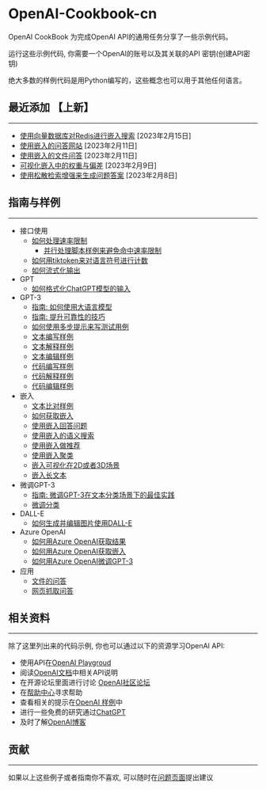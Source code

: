 # OpenAI-Cookbook-cn

OpenAI CookBook 为完成OpenAI API的通用任务分享了一些示例代码。

运行这些示例代码, 你需要一个OpenAI的账号以及其关联的API 密钥(创建API密钥)

绝大多数的样例代码是用Python编写的，这些概念也可以用于其他任何语言。


## 最近添加 【上新】
---
- [使用向量数据库对Redis进行嵌入搜索](https://github.com/openai/openai-cookbook/tree/main/examples/vector_databases/redis) [2023年2月15日]
- [使用嵌入的问答网站](https://github.com/openai/openai-cookbook/tree/main/apps/web-crawl-q-and-a) [2023年2月11日]
- [使用嵌入的文件问答](https://github.com/openai/openai-cookbook/tree/main/apps/file-q-and-a) [2023年2月11日] 
- [可视化嵌入中的权重与偏差](https://github.com/openai/openai-cookbook/blob/main/examples/Visualizing_embeddings_in_W%26B.ipynb) [2023年2月9日]
- [使用松散检索增强来生成问题答案](https://github.com/openai/openai-cookbook/blob/main/examples/vector_databases/pinecone/Gen_QA.ipynb) [2023年2月8日]


## 指南与样例
---
- 接口使用
    - [如何处理速率限制](https://github.com/openai/openai-cookbook/blob/main/examples/How_to_handle_rate_limits.ipynb)
        - [并行处理脚本样例来避免命中速率限制](https://github.com/openai/openai-cookbook/blob/main/examples/api_request_parallel_processor.py)
    - [如何用tiktoken来对语言符号进行计数](https://github.com/openai/openai-cookbook/blob/main/examples/How_to_count_tokens_with_tiktoken.ipynb)
    - [如何流式化输出](https://github.com/openai/openai-cookbook/blob/main/examples/How_to_stream_completions.ipynb)
- GPT
    - [如何格式化ChatGPT模型的输入](https://github.com/openai/openai-cookbook/blob/main/examples/How_to_format_inputs_to_ChatGPT_models.ipynb)
- GPT-3
    - [指南: 如何使用大语言模型](https://github.com/openai/openai-cookbook/blob/main/how_to_work_with_large_language_models.md)
    - [指南: 提升可靠性的技巧](https://github.com/openai/openai-cookbook/blob/main/techniques_to_improve_reliability.md)
    - [如何使用多步提示来写测试用例](https://github.com/openai/openai-cookbook/blob/main/examples/Unit_test_writing_using_a_multi-step_prompt.ipynb)
    - [文本编写样例](https://github.com/openai/openai-cookbook/blob/main/text_writing_examples.md)
    - [文本解释样例](https://github.com/openai/openai-cookbook/blob/main/text_explanation_examples.md)
    - [文本编辑样例](https://github.com/openai/openai-cookbook/blob/main/text_editing_examples.md)
    - [代码编写样例](https://github.com/openai/openai-cookbook/blob/main/code_writing_examples.md)
    - [代码解释样例](https://github.com/openai/openai-cookbook/blob/main/code_explanation_examples.md)
    - [代码编辑样例](https://github.com/openai/openai-cookbook/blob/main/code_editing_examples.md)
- 嵌入
    - [文本比对样例](https://github.com/openai/openai-cookbook/blob/main/text_comparison_examples.md)
    - [如何获取嵌入](https://github.com/openai/openai-cookbook/blob/main/examples/Get_embeddings.ipynb)
    - [使用嵌入回答问题](https://github.com/openai/openai-cookbook/blob/main/examples/Question_answering_using_embeddings.ipynb)
    - [使用嵌入的语义搜索](https://github.com/openai/openai-cookbook/blob/main/examples/Semantic_text_search_using_embeddings.ipynb)
    - [使用嵌入做推荐](https://github.com/openai/openai-cookbook/blob/main/examples/Recommendation_using_embeddings.ipynb)
    - [使用嵌入聚类](https://github.com/openai/openai-cookbook/blob/main/examples/Clustering.ipynb)
    - [嵌入可视化在2D或者3D场景](https://github.com/openai/openai-cookbook/blob/main/examples/Visualizing_embeddings_in_2D.ipynb)
    - [嵌入长文本](https://github.com/openai/openai-cookbook/blob/main/examples/Embedding_long_inputs.ipynb)
- 微调GPT-3
    - [指南: 微调GPT-3在文本分类场景下的最佳实践](https://docs.google.com/document/d/1rqj7dkuvl7Byd5KQPUJRxc19BJt8wo0yHNwK84KfU3Q/edit)
    - [微调分类](https://github.com/openai/openai-cookbook/blob/main/examples/Fine-tuned_classification.ipynb)
- DALL-E
    - [如何生成并编辑图片使用DALL-E](https://github.com/openai/openai-cookbook/blob/main/examples/dalle/Image_generations_edits_and_variations_with_DALL-E.ipynb)
- Azure OpenAI
    - [如何用Azure OpenAI获取结果](https://github.com/openai/openai-cookbook/blob/main/examples/azure/completions.ipynb)
    - [如何用Azure OpenAI获取嵌入](https://github.com/openai/openai-cookbook/blob/main/examples/azure/embeddings.ipynb)
    - [如何用Azure OpenAI微调GPT-3](https://github.com/openai/openai-cookbook/blob/main/examples/azure/finetuning.ipynb)
- 应用
    - [文件的问答](https://github.com/openai/openai-cookbook/blob/main/apps/file-q-and-a)
    - [网页抓取问答](https://github.com/openai/openai-cookbook/blob/main/apps/web-crawl-q-and-a)

## 相关资料
------
除了这里列出来的代码示例, 你也可以通过以下的资源学习OpenAI API:
- 使用API在[OpenAI Playgroud](https://beta.openai.com/playground)
- 阅读[OpenAI文档](https://beta.openai.com/docs/introduction)中相关API说明
- 在开源论坛里面进行讨论 [OpenAI社区论坛](https://community.openai.com/top?period=monthly)
- 在[帮助中心](https://help.openai.com/en/)寻求帮助
- 查看相关的提示在[OpenAI 样例](https://beta.openai.com/examples)中
- 进行一些免费的研究通过[ChatGPT](https://chat.openai.com/)
- 及时了解[OpenAI博客](https://openai.com/blog/)

## 贡献
-----
如果以上这些例子或者指南你不喜欢, 可以随时在[问题页面](https://github.com/openai/openai-cookbook/issues)提出建议



